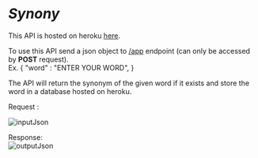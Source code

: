 # *Synony*


This API is hosted on heroku [here](https://synony.herokuapp.com/).

To use this API send a json object to [/app](https://synony.herokuapp.com/app) endpoint (can only be accessed by <b>POST</b> request).  
  Ex. {
        "word" : "ENTER YOUR WORD",
      }
      
      
The API will return the synonym of the given word if it exists and store the word in a database hosted on heroku.

Request :  

![inputJson](https://user-images.githubusercontent.com/59741135/91335033-75edb700-e7ed-11ea-8446-709193705ee9.png)


Response:  
![outputJson](https://user-images.githubusercontent.com/59741135/91335046-7be39800-e7ed-11ea-933c-22a87d734f0a.png)
